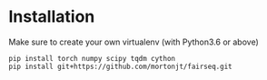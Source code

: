 # Installation

Make sure to create your own virtualenv (with Python3.6 or above)

```
pip install torch numpy scipy tqdm cython
pip install git+https://github.com/mortonjt/fairseq.git
```
